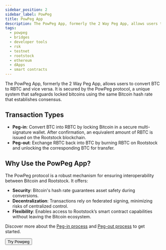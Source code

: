 ```yaml
---
sidebar_position: 2
sidebar_label: PowPeg
title: PowPeg App
description: The PowPeg App, formerly the 2 Way Peg App, allows users to convert BTC to RBTC and vice versa.
tags:
  - powpeg
  - bridges
  - developer tools
  - rsk
  - testnet
  - rootstock
  - ethereum
  - dApps
  - smart contracts
---
```


The PowPeg App, formerly the 2 Way Peg App, allows users to convert BTC to RBTC and vice versa. It is secured by the PowPeg protocol, a unique system that safeguards locked bitcoins using the same Bitcoin hash rate that establishes consensus.

## Transaction Types

- **Peg-in**: Convert BTC into RBTC by locking Bitcoin in a secure multi-signature wallet. After confirmation, an equivalent amount of RBTC is issued on the Rootstock blockchain.
- **Peg-out**: Exchange RBTC back into BTC by burning RBTC on Rootstock and unlocking the corresponding BTC for transfer.

## Why Use the PowPeg App?

The PowPeg protocol is a robust mechanism for ensuring interoperability between Bitcoin and Rootstock. It offers:

- **Security**: Bitcoin's hash rate guarantees asset safety during conversions.
- **Decentralization**: Transactions rely on federated signing, minimizing risks of centralized control.
- **Flexibility**: Enables access to Rootstock’s smart contract capabilities without leaving the Bitcoin ecosystem.

Discover more about the [Peg-in process](/resources/guides/powpeg-app/pegin/) and [Peg-out process](/resources/guides/powpeg-app/pegout/) to get started.

<Button size="sm" href="/concepts/powpeg/">Try Powpeg</Button>